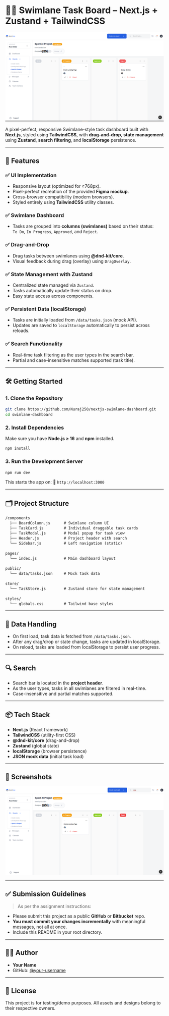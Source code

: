 
# 🏊‍♂️ Swimlane Task Board – Next.js + Zustand + TailwindCSS

![Dashboard Screenshot](./public/screenshots/dashboard.png)

A pixel-perfect, responsive Swimlane-style task dashboard built with **Next.js**, styled using **TailwindCSS**, with **drag-and-drop**, **state management** using **Zustand**, **search filtering**, and **localStorage** persistence.

---

## 🚀 Features

### ✅ UI Implementation
- Responsive layout (optimized for ≥768px).
- Pixel-perfect recreation of the provided **Figma mockup**.
- Cross-browser compatibility (modern browsers).
- Styled entirely using **TailwindCSS** utility classes.

### ✅ Swimlane Dashboard
- Tasks are grouped into **columns (swimlanes)** based on their status:  
  `To Do`, `In Progress`, `Approved`, and `Reject`.

### ✅ Drag-and-Drop
- Drag tasks between swimlanes using **@dnd-kit/core**.
- Visual feedback during drag (overlay) using `DragOverlay`.

### ✅ State Management with Zustand
- Centralized state managed via `Zustand`.
- Tasks automatically update their status on drop.
- Easy state access across components.

### ✅ Persistent Data (localStorage)
- Tasks are initially loaded from `/data/tasks.json` (mock API).
- Updates are saved to `localStorage` automatically to persist across reloads.

### ✅ Search Functionality
- Real-time task filtering as the user types in the search bar.
- Partial and case-insensitive matches supported (task title).

---

## 🛠️ Getting Started

### 1. Clone the Repository

```bash
git clone https://github.com/Nuraj250/nextjs-swimlane-dashboard.git
cd swimlane-dashboard
````

### 2. Install Dependencies

Make sure you have **Node.js ≥ 16** and **npm** installed.

```bash
npm install
```

### 3. Run the Development Server

```bash
npm run dev
```

This starts the app on:
📍 `http://localhost:3000`

---

## 🗂️ Project Structure

```
/components
  ├── BoardColumn.js      # Swimlane column UI
  ├── TaskCard.js         # Individual draggable task cards
  ├── TaskModal.js        # Modal popup for task view
  ├── Header.js           # Project header with search
  └── Sidebar.js          # Left navigation (static)

pages/
  └── index.js            # Main dashboard layout

public/
  └── data/tasks.json     # Mock task data

store/
  └── TaskStore.js        # Zustand store for state management

styles/
  └── globals.css         # Tailwind base styles
```

---

## 💾 Data Handling

* On first load, task data is fetched from `/data/tasks.json`.
* After any drag/drop or state change, tasks are updated in localStorage.
* On reload, tasks are loaded from localStorage to persist user progress.

---

## 🔍 Search

* Search bar is located in the **project header**.
* As the user types, tasks in all swimlanes are filtered in real-time.
* Case-insensitive and partial matches supported.

---

## 📦 Tech Stack

* **Next.js** (React framework)
* **TailwindCSS** (utility-first CSS)
* **@dnd-kit/core** (drag-and-drop)
* **Zustand** (global state)
* **localStorage** (browser persistence)
* **JSON mock data** (initial task load)

---

## 📸 Screenshots

![Search Screenshot](./public/screenshots/Search.png)

---

## ✅ Submission Guidelines

> As per the assignment instructions:

* Please submit this project as a public **GitHub** or **Bitbucket** repo.
* **You must commit your changes incrementally** with meaningful messages, not all at once.
* Include this README in your root directory.

---

## 👨‍💻 Author

* **Your Name**
* GitHub: [@your-username](https://github.com/Nuraj250)

---

## 📄 License

This project is for testing/demo purposes. All assets and designs belong to their respective owners.

